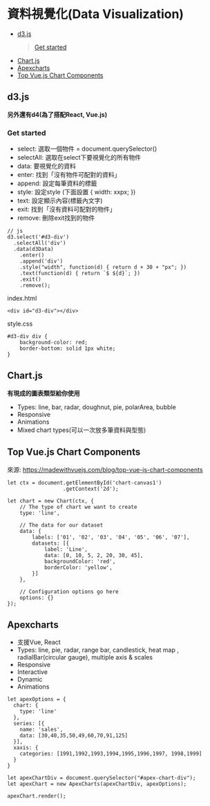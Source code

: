 # 資料視覺化(Data Visualization)
*  <a href="#d3js">d3.js</a>
   > <a href="#get-started">Get started</a>
*  <a href="chartjs">Chart.js</a>
*  <a href="apexcharts">Apexcharts</a>
*  <a href="#top-vuejs-chart-components">Top Vue.js Chart Components</a>
## d3.js
**另外還有d4(為了搭配React, Vue.js)**  
### Get started
*  select: 選取一個物件 = document.querySelector()
*  selectAll: 選取在select下要視覺化的所有物件
*  data: 要視覺化的資料
*  enter: 找到「沒有物件可配對的資料」
*  append: 設定每筆資料的標籤
*  style: 設定style (下面設置 { width: xxpx; })
*  text: 設定顯示內容(標籤內文字)
*  exit: 找到「沒有資料可配對的物件」
*  remove: 刪除exit找到的物件  
```
// js
d3.select('#d3-div')
  .selectAll('div')
  .data(d3Data)
    .enter()
    .append('div')
    .style("width", function(d) { return d + 30 + "px"; })
    .text(function(d) { return `$ ${d}`; })
    .exit()
    .remove();
```
index.html
```
<div id="d3-div"></div>
```
style.css
```
#d3-div div {
    background-color: red;
    border-bottom: solid 1px white;
}
```

## Chart.js

**有現成的圖表類型給你使用**  
*  Types: line, bar, radar, doughnut, pie, polarArea, bubble
*  Responsive
*  Animations
*  Mixed chart types(可以一次放多筆資料與型態)
## Top Vue.js Chart Components
來源: https://madewithvuejs.com/blog/top-vue-js-chart-components

```
let ctx = document.getElementById('chart-canvas1')
                  .getContext('2d');

let chart = new Chart(ctx, {
    // The type of chart we want to create
    type: 'line',

    // The data for our dataset
    data: {
        labels: ['01', '02', '03', '04', '05', '06', '07'],
        datasets: [{
            label: 'Line',
            data: [0, 10, 5, 2, 20, 30, 45],
            backgroundColor: 'red',
            borderColor: 'yellow',
        }]
    },

    // Configuration options go here
    options: {}
});
```

## Apexcharts
*  支援Vue, React
*  Types: line, pie, radar, range bar, candlestick, heat map , radialBar(circular gauge), multiple axis & scales
*  Responsive
*  Interactive
*  Dynamic
*  Animations
```
let apexOptions = {
  chart: {
    type: 'line'
  },
  series: [{
    name: 'sales',
    data: [30,40,35,50,49,60,70,91,125]
  }],
  xaxis: {
    categories: [1991,1992,1993,1994,1995,1996,1997, 1998,1999]
  }
}

let apexChartDiv = document.querySelector("#apex-chart-div");
let apexChart = new ApexCharts(apexChartDiv, apexOptions);

apexChart.render();
```